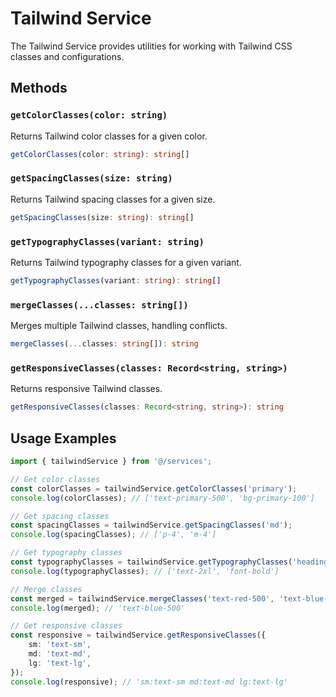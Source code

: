 # Tailwind Service

The Tailwind Service provides utilities for working with Tailwind CSS classes and configurations.

## Methods

### `getColorClasses(color: string)`

Returns Tailwind color classes for a given color.

```typescript
getColorClasses(color: string): string[]
```

### `getSpacingClasses(size: string)`

Returns Tailwind spacing classes for a given size.

```typescript
getSpacingClasses(size: string): string[]
```

### `getTypographyClasses(variant: string)`

Returns Tailwind typography classes for a given variant.

```typescript
getTypographyClasses(variant: string): string[]
```

### `mergeClasses(...classes: string[])`

Merges multiple Tailwind classes, handling conflicts.

```typescript
mergeClasses(...classes: string[]): string
```

### `getResponsiveClasses(classes: Record<string, string>)`

Returns responsive Tailwind classes.

```typescript
getResponsiveClasses(classes: Record<string, string>): string
```

## Usage Examples

```typescript
import { tailwindService } from '@/services';

// Get color classes
const colorClasses = tailwindService.getColorClasses('primary');
console.log(colorClasses); // ['text-primary-500', 'bg-primary-100']

// Get spacing classes
const spacingClasses = tailwindService.getSpacingClasses('md');
console.log(spacingClasses); // ['p-4', 'm-4']

// Get typography classes
const typographyClasses = tailwindService.getTypographyClasses('heading');
console.log(typographyClasses); // ['text-2xl', 'font-bold']

// Merge classes
const merged = tailwindService.mergeClasses('text-red-500', 'text-blue-500');
console.log(merged); // 'text-blue-500'

// Get responsive classes
const responsive = tailwindService.getResponsiveClasses({
	sm: 'text-sm',
	md: 'text-md',
	lg: 'text-lg',
});
console.log(responsive); // 'sm:text-sm md:text-md lg:text-lg'
```
